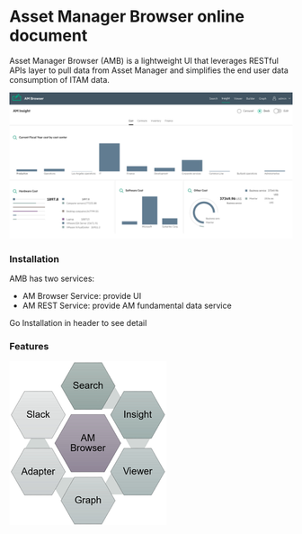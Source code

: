 # Asset Manager Browser online document

Asset Manager Browser (AMB) is a lightweight UI that leverages RESTful APIs layer to pull data from Asset Manager and simplifies the end user data consumption of ITAM data.

![Viewer screen shot](features/img/insight1.png)

### Installation

AMB has two services:

- AM Browser Service: provide UI
- AM REST Service: provide AM fundamental data service

Go Installation in header to see detail

### Features

![Features](img/features1.png)